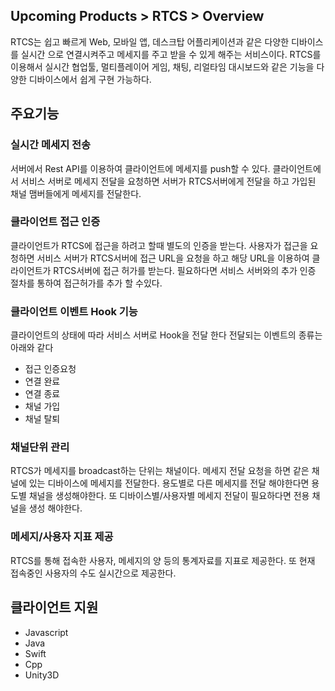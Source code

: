 ## Upcoming Products > RTCS > Overview
RTCS는 쉽고 빠르게 Web, 모바일 앱, 데스크탑 어플리케이션과 같은 다양한 디바이스를 실시간 으로 연결시켜주고 메세지를 주고 받을 수 있게 해주는 서비스이다. RTCS를 이용해서 실시간 협업툴, 멀티플레이어 게임, 채팅, 리얼타임 대시보드와 같은 기능을 다양한 디바이스에서 쉽게 구현 가능하다.

## 주요기능
### 실시간 메세지 전송
서버에서 Rest API를 이용하여 클라이언트에 메세지를 push할 수 있다. 클라이언트에서 서비스 서버로 메세지 전달을 요청하면 서버가 RTCS서버에게 전달을 하고 가입된 채널 맴버들에게 메세지를 전달한다.

### 클라이언트 접근 인증
클라이언트가 RTCS에 접근을 하려고 할때 별도의 인증을 받는다. 사용자가 접근을 요청하면 서비스 서버가 RTCS서버에 접근 URL을 요청을 하고 해당 URL을 이용하여 클라이언트가 RTCS서버에 접근 허가를 받는다. 필요하다면 서비스 서버와의 추가 인증 절차를 통하여 접근허가를 추가 할 수있다.

### 클라이언트 이벤트 Hook 기능
클라이언트의 상태에 따라 서비스 서버로 Hook을 전달 한다 전달되는 이벤트의 종류는 아래와 같다
* 접근 인증요청
* 연결 완료
* 연결 종료
* 채널 가입
* 채널 탈퇴

### 채널단위 관리
RTCS가 메세지를 broadcast하는 단위는 채널이다. 메세지 전달 요청을 하면 같은 채널에 있는 디바이스에 메세지를 전달한다. 용도별로 다른 메세지를 전달 해야한다면 용도별 채널을 생성해야한다. 또 디바이스별/사용자별 메세지 전달이 필요하다면 전용 채널을 생성 해야한다.

### 메세지/사용자 지표 제공
RTCS를 통해 접속한 사용자, 메세지의 양 등의 통계자료를 지표로 제공한다. 또 현재 접속중인 사용자의 수도 실시간으로 제공한다.

## 클라이언트 지원
* Javascript
* Java
* Swift
* Cpp
* Unity3D

